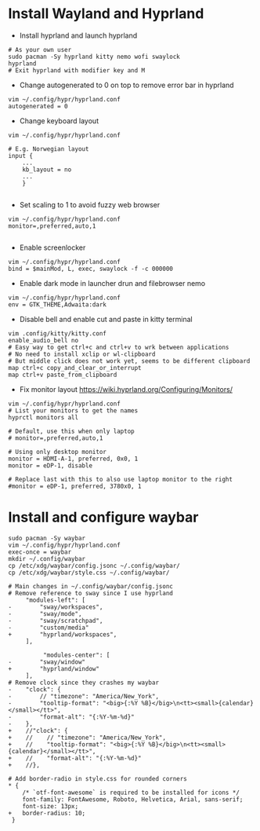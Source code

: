 # Install Wayland and Hyprland

- Install hyprland and launch hyprland
```
# As your own user
sudo pacman -Sy hyprland kitty nemo wofi swaylock
hyprland
# Exit hyprland with modifier key and M
```


- Change autogenerated to 0 on top to remove error bar in hyprland
```
vim ~/.config/hypr/hyprland.conf
autogenerated = 0 
```
- Change keyboard layout
```
vim ~/.config/hypr/hyprland.conf

# E.g. Norwegian layout
input {
    ...
    kb_layout = no
    ...
    }
    
```

- Set scaling to 1 to avoid fuzzy web browser
```
vim ~/.config/hypr/hyprland.conf
monitor=,preferred,auto,1
    
```

- Enable screenlocker

```
vim ~/.config/hypr/hyprland.conf
bind = $mainMod, L, exec, swaylock -f -c 000000
```

- Enable dark mode in launcher drun and filebrowser nemo

```
vim ~/.config/hypr/hyprland.conf
env = GTK_THEME,Adwaita:dark
```

- Disable bell and enable cut and paste in kitty terminal
```
vim .config/kitty/kitty.conf
enable_audio_bell no
# Easy way to get ctrl+c and ctrl+v to wrk between applications
# No need to install xclip or wl-clipboard
# But middle click does not work yet, seems to be different clipboard
map ctrl+c copy_and_clear_or_interrupt
map ctrl+v paste_from_clipboard
```

- Fix monitor layout
https://wiki.hyprland.org/Configuring/Monitors/
```
vim ~/.config/hypr/hyprland.conf
# List your monitors to get the names
hyprctl monitors all

# Default, use this when only laptop
# monitor=,preferred,auto,1

# Using only desktop monitor
monitor = HDMI-A-1, preferred, 0x0, 1
monitor = eDP-1, disable

# Replace last with this to also use laptop monitor to the right
#monitor = eDP-1, preferred, 3780x0, 1
```

# Install and configure waybar
```
sudo pacman -Sy waybar
vim ~/.config/hypr/hyprland.conf
exec-once = waybar
mkdir ~/.config/waybar
cp /etc/xdg/waybar/config.jsonc ~/.config/waybar/
cp /etc/xdg/waybar/style.css ~/.config/waybar/

# Main changes in ~/.config/waybar/config.jsonc
# Remove reference to sway since I use hyprland
     "modules-left": [
-        "sway/workspaces",
-        "sway/mode",
-        "sway/scratchpad",
-        "custom/media"
+        "hyprland/workspaces",
     ],

          "modules-center": [
-        "sway/window"
+        "hyprland/window"
     ],
# Remove clock since they crashes my waybar
-    "clock": {
-        // "timezone": "America/New_York",
-        "tooltip-format": "<big>{:%Y %B}</big>\n<tt><small>{calendar}</small></tt>",
-        "format-alt": "{:%Y-%m-%d}"
-    },
+    //"clock": {
+    //    // "timezone": "America/New_York",
+    //    "tooltip-format": "<big>{:%Y %B}</big>\n<tt><small>{calendar}</small></tt>",
+    //    "format-alt": "{:%Y-%m-%d}"
+    //},

# Add border-radio in style.css for rounded corners
* {
    /* `otf-font-awesome` is required to be installed for icons */
    font-family: FontAwesome, Roboto, Helvetica, Arial, sans-serif;
    font-size: 13px;
+   border-radius: 10;
 }

```



